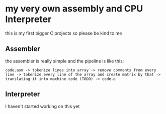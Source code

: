 # my very own assembly and CPU Interpreter
this is my first bigger C projects so please be kind to me


## Assembler

the assembler is really simple and the pipeline is like this:
```
code.asm -> tokenize lines into array -> remove comments from every line -> tokenize every line of the array and create matrix by that -> translating it into machine code (TODO) -> code.o
```

## Interpreter
I haven't started working on this yet


